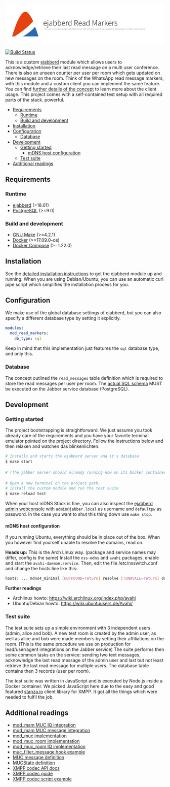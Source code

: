![ejabberd Read Markers](doc/assets/project.png)

[![Build Status](https://api.travis-ci.com/hausgold/ejabberd-read-markers.svg?token=4XcyqxxmkyBSSV3wWRt7&branch=master)](https://travis-ci.com/hausgold/ejabberd-read-markers)

This is a custom [ejabberd](https://www.ejabberd.im/) module which allows users
to acknowledge/retrieve their last read message on a multi user conference.
There is also an unseen counter per user per room which gets updated on new
messages on the room. Think of the WhatsApp read message markers, with this
module and a custom client you can implement the same feature. You can find
[further details of the concept](./doc/concept.md) to learn more about the
client usage.  This project comes with a self-contained test setup with all
required parts of the stack.  powerful.

- [Requirements](#requirements)
  - [Runtime](#runtime)
  - [Build and development](#build-and-development)
- [Installation](#installation)
- [Configuration](#configuration)
  - [Database](#database)
- [Development](#development)
  - [Getting started](#getting-started)
    - [mDNS host configuration](#mdns-host-configuration)
  - [Test suite](#test-suite)
- [Additional readings](#additional-readings)

## Requirements

### Runtime

* [ejabberd](https://www.ejabberd.im/) (=18.01)
* [PostgreSQL](https://www.postgresql.org/) (>=9.0)

### Build and development

* [GNU Make](https://www.gnu.org/software/make/) (>=4.2.1)
* [Docker](https://www.docker.com/get-docker) (>=17.09.0-ce)
* [Docker Compose](https://docs.docker.com/compose/install/) (>=1.22.0)

## Installation

See the [detailed installation instructions](./INSTALL.md) to get the ejabberd
module up and running. When you are using Debian/Ubuntu, you can use an
automatic curl pipe script which simplifies the installation process for you.

## Configuration

We make use of the global database settings of ejabberd, but you can also
specify a different database type by setting it explicitly.

```yaml
modules:
  mod_read_markers:
    db_type: sql
```

Keep in mind that this implementation just features the `sql` database type,
and only this.

### Database

The concept outlined the `read_messages` table definition which is required to
store the read messages per user per room. The [actual SQL
schema](./config/postgres/99-pg-read-markers.sql) MUST be executed on
the Jabber service database (PostgreSQL).

## Development

### Getting started

The project bootstrapping is straightforward. We just assume you took already
care of the requirements and you have your favorite terminal emulator pointed
on the project directory.  Follow the instructions below and then relaxen and
watchen das blinkenlichten.

```bash
# Installs and starts the ejabberd server and it's database
$ make start

# (The jabber server should already running now on its Docker container)

# Open a new terminal on the project path,
# install the custom module and run the test suite
$ make reload test
```

When your host mDNS Stack is fine, you can also inspect the [ejabberd admin
webconsole](http://jabber.local/admin) with
`admin@jabber.local` as username and `defaultpw` as password. In the
case you want to shut this thing down use `make stop`.

#### mDNS host configuration

If you running Ubuntu, everything should be in place out of the box. When
you however find yourself unable to resolve the domains, read on.

**Heads up:** This is the Arch Linux way. (package and service names may
differ, config is the same) Install the `nss-mdns` and `avahi` packages, enable
and start the `avahi-daemon.service`. Then, edit the file /etc/nsswitch.conf
and change the hosts line like this:

```bash
hosts: ... mdns4_minimal [NOTFOUND=return] resolve [!UNAVAIL=return] dns ...
```

**Further readings**
* Archlinux howto: https://wiki.archlinux.org/index.php/avahi
* Ubuntu/Debian howto: https://wiki.ubuntuusers.de/Avahi/

### Test suite

The test suite sets up a simple environment with 3 independent users. (admin,
alice and bob). A new test room is created by the admin user, as well as alice
and bob were made members by setting their affiliations on the room. (This is
the same procedure we use on production for lead/user/agent integrations on the
Jabber service) The suite performs then some common tasks on the service:
sending two text messages, acknowledge the last read message of the admin user
and last but not least retrieve the last read message for multiple users. The
database table contains then 3 records (user per room).

The test suite was written in JavaScript and is executed by Node.js inside a
Docker container. We picked JavaScript here due to the easy and good featured
[stanza.io](http://stanza.io) client library for XMPP. It got all the things
which were needed to fulfil the job.

## Additional readings

* [mod_mam MUC IQ integration](http://bit.ly/2M2cSWl)
* [mod_mam MUC message integration](http://bit.ly/2Kx69iF)
* [mod_muc implementation](http://bit.ly/2AJTSYq)
* [mod_muc_room implementation](http://bit.ly/2LX6As4)
* [mod_muc_room IQ implementation](http://bit.ly/2LWgXfI)
* [muc_filter_message hook example](http://bit.ly/2Oey9K0)
* [MUC message definition](http://bit.ly/2MavaVo)
* [MUCState definition](http://bit.ly/2AM4CWi)
* [XMPP codec API docs](http://bit.ly/2LXQ235)
* [XMPP codec guide](http://bit.ly/2LHKFoq)
* [XMPP codec script example](http://bit.ly/2M8sgNM)
